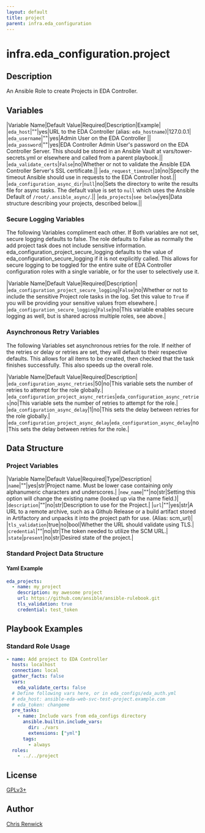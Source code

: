 ```yaml
---
layout: default
title: project
parent: infra.eda_configuration
---
```


# infra.eda_configuration.project

## Description

An Ansible Role to create Projects in EDA Controller.

## Variables

|Variable Name|Default Value|Required|Description|Example|
|`eda_host`|""|yes|URL to the EDA Controller (alias: `eda_hostname`)|127.0.0.1|
|`eda_username`|""|yes|Admin User on the EDA Controller ||
|`eda_password`|""|yes|EDA Controller Admin User's password on the EDA Controller Server.  This should be stored in an Ansible Vault at vars/tower-secrets.yml or elsewhere and called from a parent playbook.||
|`eda_validate_certs`|`False`|no|Whether or not to validate the Ansible EDA Controller Server's SSL certificate.||
|`eda_request_timeout`|`10`|no|Specify the timeout Ansible should use in requests to the EDA Controller host.||
|`eda_configuration_async_dir`|`null`|no|Sets the directory to write the results file for async tasks. The default value is set to `null` which uses the Ansible Default of `/root/.ansible_async/`.||
|`eda_projects`|`see below`|yes|Data structure describing your projects, described below.||

### Secure Logging Variables

The following Variables compliment each other.
If Both variables are not set, secure logging defaults to false.
The role defaults to False as normally the add project task does not include sensitive information.
eda_configuration_project_secure_logging defaults to the value of eda_configuration_secure_logging if it is not explicitly called. This allows for secure logging to be toggled for the entire suite of EDA Controller configuration roles with a single variable, or for the user to selectively use it.

|Variable Name|Default Value|Required|Description|
|`eda_configuration_project_secure_logging`|`False`|no|Whether or not to include the sensitive Project role tasks in the log.  Set this value to `True` if you will be providing your sensitive values from elsewhere.|
|`eda_configuration_secure_logging`|`False`|no|This variable enables secure logging as well, but is shared across multiple roles, see above.|

### Asynchronous Retry Variables

The following Variables set asynchronous retries for the role.
If neither of the retries or delay or retries are set, they will default to their respective defaults.
This allows for all items to be created, then checked that the task finishes successfully.
This also speeds up the overall role.

|Variable Name|Default Value|Required|Description|
|`eda_configuration_async_retries`|50|no|This variable sets the number of retries to attempt for the role globally.|
|`eda_configuration_project_async_retries`|`eda_configuration_async_retries`|no|This variable sets the number of retries to attempt for the role.|
|`eda_configuration_async_delay`|1|no|This sets the delay between retries for the role globally.|
|`eda_configuration_project_async_delay`|`eda_configuration_async_delay`|no|This sets the delay between retries for the role.|

## Data Structure

### Project Variables

|Variable Name|Default Value|Required|Type|Description|
|`name`|""|yes|str|Project name. Must be lower case containing only alphanumeric characters and underscores.|
|`new_name`|""|no|str|Setting this option will change the existing name (looked up via the name field.)|
|`description`|""|no|str|Description to use for the Project.|
|`url`|""|yes|str|A URL to a remote archive, such as a Github Release or a build artifact stored in Artifactory and unpacks it into the project path for use. (Alias: scm_url)|
|`tls_validation`|true|no|bool|Whether the URL should validate using TLS.|
|`credential`|""|no|str|The token needed to utilize the SCM URL.|
|`state`|`present`|no|str|Desired state of the project.|

### Standard Project Data Structure

#### Yaml Example

```yaml
eda_projects:
  - name: my_project
    description: my awesome project
    url: https://github.com/ansible/ansible-rulebook.git
    tls_validation: true
    credential: test_token
```

## Playbook Examples

### Standard Role Usage

```yaml
- name: Add project to EDA Controller
  hosts: localhost
  connection: local
  gather_facts: false
  vars:
    eda_validate_certs: false
  # Define following vars here, or in eda_configs/eda_auth.yml
  # eda_host: ansible-eda-web-svc-test-project.example.com
  # eda_token: changeme
  pre_tasks:
    - name: Include vars from eda_configs directory
      ansible.builtin.include_vars:
        dir: ./vars
        extensions: ["yml"]
      tags:
        - always
  roles:
    - ../../project
```

## License

[GPLv3+](https://github.com/redhat-cop/eda_configuration#licensing)

## Author

[Chris Renwick](https://github.com/crenwick93/)
